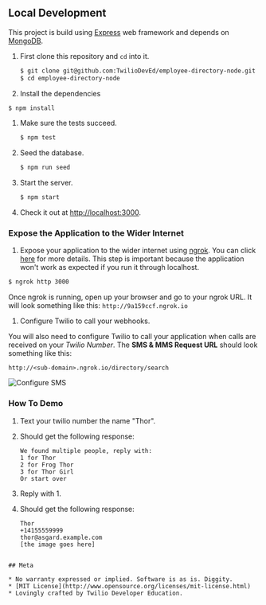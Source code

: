 ## Local Development

This project is build using [Express](http://expressjs.com/) web framework and depends on [MongoDB](https://www.mongodb.com).

1. First clone this repository and `cd` into it.

   ```bash
   $ git clone git@github.com:TwilioDevEd/employee-directory-node.git
   $ cd employee-directory-node
   ```

1. Install the dependencies

  ```bash
  $ npm install
  ```

1. Make sure the tests succeed.

   ```bash
   $ npm test
   ```

1. Seed the database.

   ```bash
   $ npm run seed
   ```

1. Start the server.

   ```bash
   $ npm start
   ```

1. Check it out at [http://localhost:3000](http://localhost:3000).

### Expose the Application to the Wider Internet

1. Expose your application to the wider internet using [ngrok](http://ngrok.com). You can click
  [here](#expose-the-application-to-the-wider-internet) for more details. This step
  is important because the application won't work as expected if you run it through
  localhost.

  ```bash
  $ ngrok http 3000
  ```

  Once ngrok is running, open up your browser and go to your ngrok URL. It will
  look something like this: `http://9a159ccf.ngrok.io`

1. Configure Twilio to call your webhooks.

  You will also need to configure Twilio to call your application when calls are received
  on your _Twilio Number_. The **SMS & MMS Request URL** should look something like this:

  ```
  http://<sub-domain>.ngrok.io/directory/search
  ```

  ![Configure SMS](http://howtodocs.s3.amazonaws.com/twilio-number-config-all-med.gif)

### How To Demo

1. Text your twilio number the name "Thor".
1. Should get the following response:

   ```
   We found multiple people, reply with:
   1 for Thor
   2 for Frog Thor
   3 for Thor Girl
   Or start over
   ```
1. Reply with 1.
1. Should get the following response:

   ```
   Thor
   +14155559999
   thor@asgard.example.com
   [the image goes here]
  ```

## Meta

* No warranty expressed or implied. Software is as is. Diggity.
* [MIT License](http://www.opensource.org/licenses/mit-license.html)
* Lovingly crafted by Twilio Developer Education.

